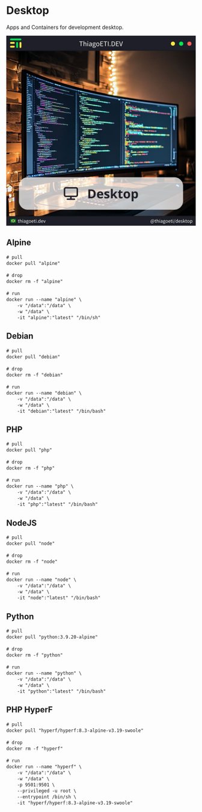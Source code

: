 # Desktop

Apps and Containers for development desktop.

![Image](_img/post.jpg)

## Alpine

```console
# pull
docker pull "alpine"

# drop
docker rm -f "alpine"

# run
docker run --name "alpine" \
	-v "/data":"/data" \
	-w "/data" \
	-it "alpine":"latest" "/bin/sh"
```

## Debian

```console
# pull
docker pull "debian"

# drop
docker rm -f "debian"

# run
docker run --name "debian" \
	-v "/data":"/data" \
	-w "/data" \
	-it "debian":"latest" "/bin/bash"
```

## PHP

```console
# pull
docker pull "php"

# drop
docker rm -f "php"

# run
docker run --name "php" \
	-v "/data":"/data" \
	-w "/data" \
	-it "php":"latest" "/bin/bash"
```

## NodeJS

```console
# pull
docker pull "node"

# drop
docker rm -f "node"

# run
docker run --name "node" \
	-v "/data":"/data" \
	-w "/data" \
	-it "node":"latest" "/bin/bash"
```

## Python

```console
# pull
docker pull "python:3.9.20-alpine"

# drop
docker rm -f "python"

# run
docker run --name "python" \
	-v "/data":"/data" \
	-w "/data" \
	-it "python":"latest" "/bin/bash"
```

## PHP HyperF

```console
# pull
docker pull "hyperf/hyperf:8.3-alpine-v3.19-swoole"

# drop
docker rm -f "hyperf"

# run
docker run --name "hyperf" \
	-v "/data":"/data" \
	-w "/data" \
	-p 9501:9501 \
	--privileged -u root \
	--entrypoint /bin/sh \
	-it "hyperf/hyperf:8.3-alpine-v3.19-swoole"
```
